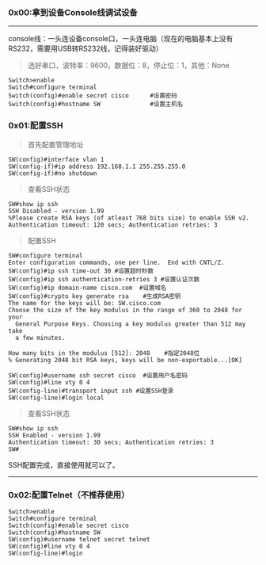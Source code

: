 ### 0x00:拿到设备Console线调试设备

* * *

console线：一头连设备console口，一头连电脑（现在的电脑基本上没有RS232，需要用USB转RS232线，记得装好驱动）

> 选好串口，波特率：9600，数据位：8，停止位：1，其他：None

    Switch>enable
    Switch#configure terminal
    Switch(config)#enable secret cisco      #设置密码
    Switch(config)#hostname SW              #设置主机名


### 0x01:配置SSH

> 首先配置管理地址

    SW(config)#interface vlan 1
    SW(config-if)#ip address 192.168.1.1 255.255.255.0
    SW(config-if)#no shutdown


> 查看SSH状态

    SW#show ip ssh
    SSH Disabled - version 1.99
    %Please create RSA keys (of atleast 768 bits size) to enable SSH v2.
    Authentication timeout: 120 secs; Authentication retries: 3


> 配置SSH

    SW#configure terminal 
    Enter configuration commands, one per line.  End with CNTL/Z.
    SW(config)#ip ssh time-out 30 #设置超时秒数
    SW(config)#ip ssh authentication-retries 3 #设置认证次数
    SW(config)#ip domain-name cisco.com  #设置域名
    SW(config)#crypto key generate rsa    #生成RSA密钥
    The name for the keys will be: SW.cisco.com
    Choose the size of the key modulus in the range of 360 to 2048 for your
      General Purpose Keys. Choosing a key modulus greater than 512 may take
      a few minutes.
    
    How many bits in the modulus [512]: 2048    #指定2048位
    % Generating 2048 bit RSA keys, keys will be non-exportable...[OK]
    
    SW(config)#username ssh secret cisco  #设置用户名密码
    SW(config)#line vty 0 4
    SW(config-line)#transport input ssh #设置SSH登录
    SW(config-line)#login local


> 查看SSH状态

    SW#show ip ssh
    SSH Enabled - version 1.99
    Authentication timeout: 30 secs; Authentication retries: 3
    SW#


SSH配置完成，直接使用就可以了。

* * *

### 0x02:配置Telnet（不推荐使用）

    Switch>enable
    Switch#configure terminal
    Switch(config)#enable secret cisco      
    Switch(config)#hostname SW              
    SW(config)#username telnet secret telnet
    SW(config)#line vty 0 4
    SW(config-line)#login